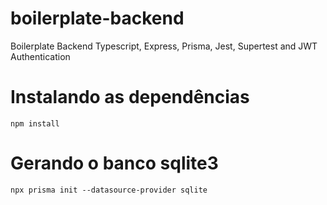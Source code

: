 # boilerplate-backend
Boilerplate Backend Typescript, Express, Prisma, Jest, Supertest and JWT Authentication

# Instalando as dependências
```console
npm install
```

# Gerando o banco sqlite3
```console
npx prisma init --datasource-provider sqlite
```
